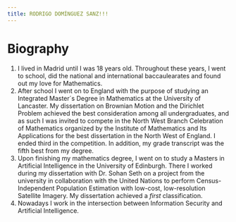 ```yaml
---
title: RODRIGO DOMÍNGUEZ SANZ!!!
---
```

# **Biography**
1. I lived in Madrid until I was 18 years old. Throughout these years, I went to school, did the national and international baccaulearates and found out my love for Mathematics. 
2. After school I went on to England with the purpose of studying an Integrated Master´s Degree in Mathematics at the University of Lancaster. My dissertation on Brownian Motion and the Dirichlet Problem achieved the best consideration among all undergraduates, and as such I was invited to compete in the North West Branch Celebration of Mathematics organized by the Institute of Mathematics and Its Applications for the best dissertation in the North West of England. I ended third in the competition. In addition, my grade transcript was the fifth best from my degree. 
3. Upon finishing my mathematics degree, I went on to study a Masters in Artificial Intelligence in the University of Edinburgh. There I worked during my dissertation with Dr. Sohan Seth on a project from the university in collaboration with the United Nations to perform Census-Independent Population Estimation with low-cost, low-resolution Satellite Imagery. My dissertation achieved a *first* classification.
4. Nowadays I work in the intersection between Information Security and Artificial Intelligence.
